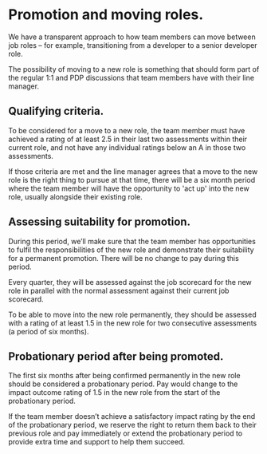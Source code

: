 # Promotion and moving roles.

We have a transparent approach to how team members can move between job roles – for example, transitioning from a developer to a senior developer role.

The possibility of moving to a new role is something that should form part of the regular 1:1 and PDP discussions that team members have with their line manager. 

## Qualifying criteria.

To be considered for a move to a new role, the team member must have achieved a rating of at least 2.5 in their last two assessments within their current role, and not have any individual ratings below an A in those two assessments.

If those criteria are met and the line manager agrees that a move to the new role is the right thing to pursue at that time, there will be a six month period where the team member will have the opportunity to 'act up' into the new role, usually alongside their existing role.

## Assessing suitability for promotion.

During this period, we’ll make sure that the team member has opportunities to fulfil the responsibilities of the new role and demonstrate their suitability for a permanent promotion. There will be no change to pay during this period.

Every quarter, they will be assessed against the job scorecard for the new role in parallel with the normal assessment against their current job scorecard.

To be able to move into the new role permanently, they should be assessed with a rating of at least 1.5 in the new role for two consecutive assessments (a period of six months).

## Probationary period after being promoted.

The first six months after being confirmed permanently in the new role should be considered a probationary period. Pay would change to the impact outcome rating of 1.5 in the new role from the start of the probationary period. 

If the team member doesn’t achieve a satisfactory impact rating by the end of the probationary period, we reserve the right to return them back to their previous role and pay immediately or extend the probationary period to provide extra time and support to help them succeed.
